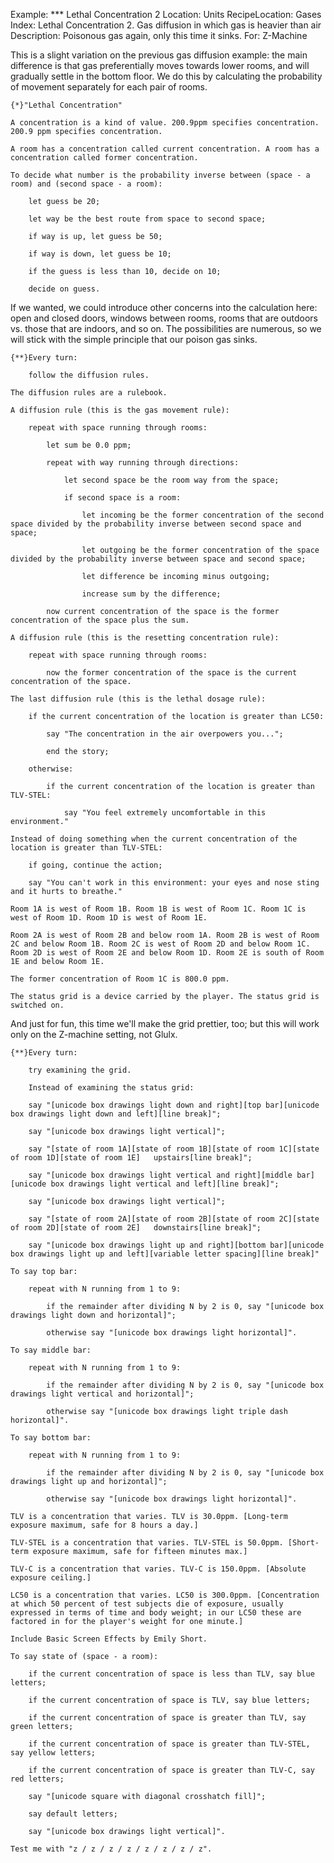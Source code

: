 Example: *** Lethal Concentration 2
Location: Units
RecipeLocation: Gases
Index: Lethal Concentration 2. Gas diffusion in which gas is heavier than air
Description: Poisonous gas again, only this time it sinks.
For: Z-Machine

  
This is a slight variation on the previous gas diffusion example: the main difference is that gas preferentially moves towards lower rooms, and will gradually settle in the bottom floor. We do this by calculating the probability of movement separately for each pair of rooms.

  

``` inform7
{*}"Lethal Concentration"

A concentration is a kind of value. 200.9ppm specifies concentration. 200.9 ppm specifies concentration.

A room has a concentration called current concentration. A room has a concentration called former concentration.

To decide what number is the probability inverse between (space - a room) and (second space - a room):

	let guess be 20;

	let way be the best route from space to second space;

	if way is up, let guess be 50;

	if way is down, let guess be 10;

	if the guess is less than 10, decide on 10;

	decide on guess.
```

  
If we wanted, we could introduce other concerns into the calculation here: open and closed doors, windows between rooms, rooms that are outdoors vs. those that are indoors, and so on. The possibilities are numerous, so we will stick with the simple principle that our poison gas sinks.

  

``` inform7
{**}Every turn:

	follow the diffusion rules.

The diffusion rules are a rulebook.

A diffusion rule (this is the gas movement rule):

	repeat with space running through rooms:

		let sum be 0.0 ppm;

		repeat with way running through directions:

			let second space be the room way from the space;

			if second space is a room:

				let incoming be the former concentration of the second space divided by the probability inverse between second space and space;

				let outgoing be the former concentration of the space divided by the probability inverse between space and second space;

				let difference be incoming minus outgoing;

				increase sum by the difference;

		now current concentration of the space is the former concentration of the space plus the sum.

A diffusion rule (this is the resetting concentration rule):

	repeat with space running through rooms:

		now the former concentration of the space is the current concentration of the space.

The last diffusion rule (this is the lethal dosage rule):

	if the current concentration of the location is greater than LC50:

		say "The concentration in the air overpowers you...";

		end the story;

	otherwise:

		if the current concentration of the location is greater than TLV-STEL:

			say "You feel extremely uncomfortable in this environment."

Instead of doing something when the current concentration of the location is greater than TLV-STEL:

	if going, continue the action;

	say "You can't work in this environment: your eyes and nose sting and it hurts to breathe."

Room 1A is west of Room 1B. Room 1B is west of Room 1C. Room 1C is west of Room 1D. Room 1D is west of Room 1E.

Room 2A is west of Room 2B and below room 1A. Room 2B is west of Room 2C and below Room 1B. Room 2C is west of Room 2D and below Room 1C. Room 2D is west of Room 2E and below Room 1D. Room 2E is south of Room 1E and below Room 1E.

The former concentration of Room 1C is 800.0 ppm.

The status grid is a device carried by the player. The status grid is switched on.
```

  
And just for fun, this time we'll make the grid prettier, too; but this will work only on the Z-machine setting, not Glulx.

  

``` inform7
{**}Every turn:

	try examining the grid.

	Instead of examining the status grid:

	say "[unicode box drawings light down and right][top bar][unicode box drawings light down and left][line break]";

	say "[unicode box drawings light vertical]";

	say "[state of room 1A][state of room 1B][state of room 1C][state of room 1D][state of room 1E]   upstairs[line break]";

	say "[unicode box drawings light vertical and right][middle bar][unicode box drawings light vertical and left][line break]";

	say "[unicode box drawings light vertical]";

	say "[state of room 2A][state of room 2B][state of room 2C][state of room 2D][state of room 2E]   downstairs[line break]";

	say "[unicode box drawings light up and right][bottom bar][unicode box drawings light up and left][variable letter spacing][line break]"

To say top bar:

	repeat with N running from 1 to 9:

		if the remainder after dividing N by 2 is 0, say "[unicode box drawings light down and horizontal]";

		otherwise say "[unicode box drawings light horizontal]".

To say middle bar:

	repeat with N running from 1 to 9:

		if the remainder after dividing N by 2 is 0, say "[unicode box drawings light vertical and horizontal]";

		otherwise say "[unicode box drawings light triple dash horizontal]".

To say bottom bar:

	repeat with N running from 1 to 9:

		if the remainder after dividing N by 2 is 0, say "[unicode box drawings light up and horizontal]";

		otherwise say "[unicode box drawings light horizontal]".

TLV is a concentration that varies. TLV is 30.0ppm. [Long-term exposure maximum, safe for 8 hours a day.]

TLV-STEL is a concentration that varies. TLV-STEL is 50.0ppm. [Short-term exposure maximum, safe for fifteen minutes max.]

TLV-C is a concentration that varies. TLV-C is 150.0ppm. [Absolute exposure ceiling.]

LC50 is a concentration that varies. LC50 is 300.0ppm. [Concentration at which 50 percent of test subjects die of exposure, usually expressed in terms of time and body weight; in our LC50 these are factored in for the player's weight for one minute.]

Include Basic Screen Effects by Emily Short.

To say state of (space - a room):

	if the current concentration of space is less than TLV, say blue letters;

	if the current concentration of space is TLV, say blue letters;

	if the current concentration of space is greater than TLV, say green letters;

	if the current concentration of space is greater than TLV-STEL, say yellow letters;

	if the current concentration of space is greater than TLV-C, say red letters;

	say "[unicode square with diagonal crosshatch fill]";

	say default letters;

	say "[unicode box drawings light vertical]".

Test me with "z / z / z / z / z / z / z / z".
```

